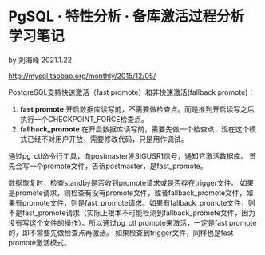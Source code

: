 # PgSQL · 特性分析 · 备库激活过程分析 学习笔记

by 刘海峰 2021.1.22

http://mysql.taobao.org/monthly/2015/12/05/



PostgreSQL支持快速激活（fast promote）和非快速激活(fallback promote)：

1. **fast promote** 开启数据库读写前，不需要做检查点。而是推到开启读写之后执行一个CHECKPOINT_FORCE检查点。
2. **fallback_promote** 在开启数据库读写前，需要先做一个检查点，现在这个模式已经不对用户开放，需要修改代码，只是用作调试。

通过pg_ctl命令行工具，向postmaster发SIGUSR1信号，通知它激活数据库。 首先会写一个promote文件，告诉postmaster，是fast_promote。

数据恢复时，检查standby是否收到promote请求或是否存在trigger文件。 如果是promote请求，则检查有没有promote文件，或者fallback_promote文件，如果有promote文件，则是fast_promote请求。如果有fallback_promote文件，则不是fast_promote请求（实际上根本不可能检测到fallback_promote文件，因为没有写这个文件的操作）。所以通过pg_ctl promote来激活，一定是fast promote的，即不需要先做检查点再激活。 如果检查到trigger文件，同样也是fast promote激活模式。